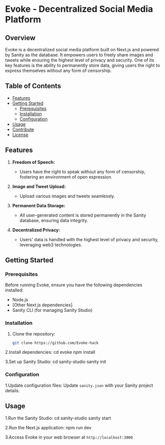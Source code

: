 # Evoke - Decentralized Social Media Platform

## Overview

Evoke is a decentralized social media platform built on Next.js and powered by Sanity as the database. It empowers users to freely share images and tweets while ensuring the highest level of privacy and security. One of its key features is the ability to permanently store data, giving users the right to express themselves without any form of censorship.

## Table of Contents
- [Features](#features)
- [Getting Started](#getting-started)
  - [Prerequisites](#prerequisites)
  - [Installation](#installation)
  - [Configuration](#configuration)
- [Usage](#usage)
- [Contribute](#contribute)
- [License](#license)

## Features

1. **Freedom of Speech:**
   - Users have the right to speak without any form of censorship, fostering an environment of open expression.

2. **Image and Tweet Upload:**
   - Upload various images and tweets seamlessly.

3. **Permanent Data Storage:**
   - All user-generated content is stored permanently in the Sanity database, ensuring data integrity.

4. **Decentralized Privacy:**
   - Users' data is handled with the highest level of privacy and security, leveraging web3 technologies.

## Getting Started

### Prerequisites

Before running Evoke, ensure you have the following dependencies installed:
- Node.js
- [Other Next.js dependencies]
- Sanity CLI (for managing Sanity Studio)

### Installation

1. Clone the repository:
   ```bash
   git clone https://github.com/Evoke-hack

2.Install dependencies: 
   cd evoke
   npm install

3.Set up Sanity Studio:
   cd sanity-studio
   sanity init

### Configuration

1.Update configuration files:
   Update `sanity.json` with your Sanity project details.

   
## Usage

   1.Run the Sanity Studio:
      cd sanity-studio
      sanity start

   2.Run the Next.js application:
      npm run dev

   3.Access Evoke in your web browser at `http://localhost:3000`
      
 
